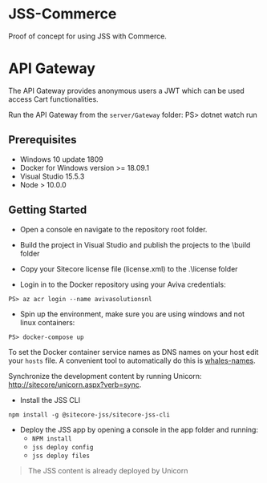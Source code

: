 # JSS-Commerce
Proof of concept for using JSS with Commerce.

# API Gateway
The API Gateway provides anonymous users a JWT which can be used access Cart functionalities.

Run the API Gateway from the `server/Gateway` folder:
PS> dotnet watch run

## Prerequisites
- Windows 10 update 1809
- Docker for Windows version >= 18.09.1
- Visual Studio 15.5.3
- Node > 10.0.0

## Getting Started
- Open a console en navigate to the repository root folder.

- Build the project in Visual Studio and publish the projects to the \build folder

- Copy your Sitecore license file (license.xml) to the .\license folder

- Login in to the Docker repository using your Aviva credentials:
```
PS> az acr login --name avivasolutionsnl
```

- Spin up the environment, make sure you are using windows and not linux containers:
```
PS> docker-compose up
```

To set the Docker container service names as DNS names on your host edit your `hosts` file. 
A convenient tool to automatically do this is [whales-names](https://github.com/gregolsky/whales-names).

Synchronize the development content by running Unicorn: [http://sitecore/unicorn.aspx?verb=sync](http://sitecore/unicorn.aspx?verb=sync).

- Install the JSS CLI

`npm install -g @sitecore-jss/sitecore-jss-cli`

- Deploy the JSS app by opening a console in the app folder and running:
    - `NPM install`
    - `jss deploy config`
    - `jss deploy files`

> The JSS content is already deployed by Unicorn



